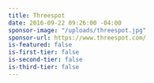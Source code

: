 ```yaml
---
title: Threespot
date: 2016-09-22 09:26:00 -04:00
sponsor-image: "/uploads/threespot.jpg"
sponsor-url: https://www.threespot.com/
is-featured: false
is-first-tier: false
is-second-tier: false
is-third-tier: false
---
```


